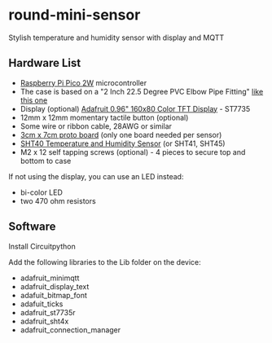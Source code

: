 # round-mini-sensor
Stylish temperature and humidity sensor with display and MQTT


## Hardware List

- [Raspberry Pi Pico 2W](https://www.raspberrypi.com/products/raspberry-pi-pico-2/) microcontroller
- The case is based on a "2 Inch 22.5 Degree PVC Elbow Pipe Fitting" [like this one](https://www.amazon.com/dp/B0DZS46D2V)
- Display (optional) [Adafruit 0.96" 160x80 Color TFT Display](https://www.adafruit.com/product/3533) - ST7735
- 12mm x 12mm momentary tactile button (optional)
- Some wire or ribbon cable, 28AWG or similar
- [3cm x 7cm proto board](https://www.adafruit.com/product/4784) (only one board needed per sensor)
- [SHT40 Temperature and Humidity Sensor](https://www.adafruit.com/product/4885) (or SHT41, SHT45)
- M2 x 12 self tapping screws (optional) - 4 pieces to secure top and bottom to case

If not using the display, you can use an LED instead:
- bi-color LED
- two 470 ohm resistors


## Software

Install Circuitpython

Add the following libraries to the Lib folder on the device:

- adafruit_minimqtt
- adafruit_display_text
- adafuit_bitmap_font
- adafuit_ticks
- adafruit_st7735r
- adafruit_sht4x
- adafruit_connection_manager

